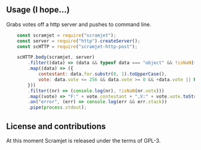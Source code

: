 ## Usage (I hope...)

Grabs votes off a http server and pushes to command line.

```javascript
    const scramjet = require("scramjet");
    const server = require("http").createServer();
    const scHTTP = require("scramjet-http-post");

    scHTTP.body(scramjet, server)
        .filter((data) => (data && typeof data === "object" && !isNaN(+data.vote) && typeof data.for === "string"))
        .map((data) => ({
            contestant: data.for.substr(0, 1).toUpperCase(),
            vote: data.vote <= 256 && data.vote >= 0 && +data.vote || NaN
        }))
        .filter((nr) => (console.log(nr), !isNaN(nr.vote)))
        .map((vote) => "F:" + vote.contestant + ",V:" + vote.vote.toString(16))
        .on("error", (err) => console.log(err && err.stack))
        .pipe(process.stdout);
```

## License and contributions

At this moment Scramjet is released under the terms of GPL-3.
